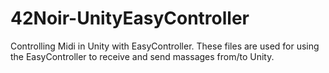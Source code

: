 # 42Noir-UnityEasyController
Controlling Midi in Unity with EasyController.
These files are used for using the EasyController to receive and send massages from/to Unity.
